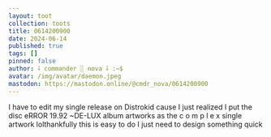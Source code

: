 ```yaml
---
layout: toot
collection: toots
title: 0614200900
date: 2024-06-14
published: true
tags: []
pinned: false
author: ⸸ commander ░ nova ⸸ :~$
avatar: /img/avatar/daemon.jpeg
mastodon: https://mastodon.online/@cmdr_nova/0614200900
---
```


I have to edit my single release on Distrokid cause I just realized I put the disc eRROR 19​.​92 ~DE​-​LUX  album artworks as the c o m p l e x single artwork lolthankfully this is easy to do I just need to design something quick
